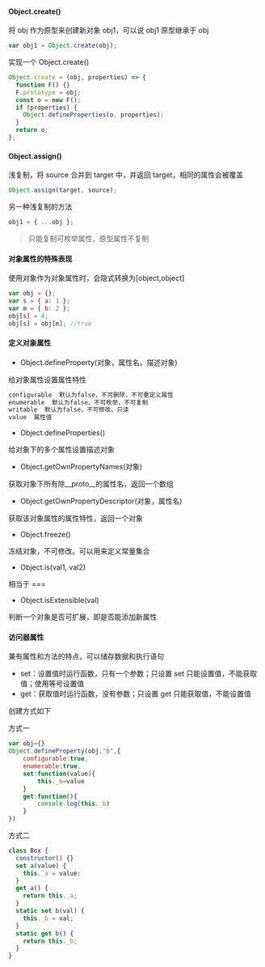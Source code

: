 #### Object.create()

将 obj 作为原型来创建新对象 obj1，可以说 obj1 原型继承于 obj

```js
var obj1 = Object.create(obj);
```

实现一个 Object.create()

```js
Object.create = (obj, properties) => {
  function F() {}
  F.prototype = obj;
  const o = new F();
  if (properties) {
    Object.defineProperties(o, properties);
  }
  return o;
};
```

#### Object.assign()

浅复制，将 source 合并到 target 中，并返回 target，相同的属性会被覆盖

```js
Object.assign(target, source);
```

另一种浅复制的方法

```js
obj1 = { ...obj };
```

> 只能复制可枚举属性，原型属性不复制

#### 对象属性的特殊表现

使用对象作为对象属性时，会隐式转换为[object,object]

```js
var obj = {};
var s = { a: 1 };
var m = { b: 2 };
obj[s] = 4;
obj[s] = obj[m]; //true
```

#### 定义对象属性

- Object.defineProperty(对象，属性名，描述对象)

给对象属性设置属性特性

```js
configurable  默认为false，不可删除，不可重定义属性
enumerable  默认为false，不可枚举，不可复制
writable  默认为false，不可修改，只读
value  属性值
```

- Object.defineProperties()

给对象下的多个属性设置描述对象

- Object.getOwnPropertyNames(对象)

获取对象下所有除\_\_proto\_\_的属性名，返回一个数组

- Object.getOwnPropertyDescriptor(对象，属性名)

获取该对象属性的属性特性，返回一个对象

- Object.freeze()

冻结对象，不可修改。可以用来定义常量集合

- Object.is(val1, val2)

相当于 ===

- Object.isExtensible(val)

判断一个对象是否可扩展，即是否能添加新属性

#### 访问器属性

兼有属性和方法的特点，可以储存数据和执行语句

- set：设置值时运行函数，只有一个参数；只设置 set 只能设置值，不能获取值；使用等号设置值
- get：获取值时运行函数，没有参数；只设置 get 只能获取值，不能设置值

创建方式如下

方式一

```js
var obj={}
Object.defineProperty(obj,"b",{
    configurable:true,
    enumerable:true,
    set:function(value){
        this._b=value
    }
    get:function(){
        console.log(this._b)
    }
})
```

方式二

```js
class Box {
  constructor() {}
  set a(value) {
    this._a = value;
  }
  get a() {
    return this._a;
  }
  static set b(val) {
    this._b = val;
  }
  static get b() {
    return this._b;
  }
}
```
